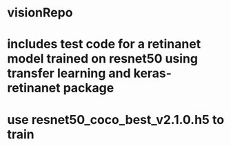 # visionRepo
# includes test code for a retinanet model trained on resnet50 using transfer learning and keras-retinanet package

# use resnet50_coco_best_v2.1.0.h5 to train
